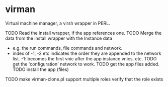 # virman
Virtual machine manager, a virsh wrapper in PERL.

TODO Read the install wrapper, if the app references one.
TODO Merge the data from the install wrapper with the Instance data
  - e.g. the run commands, file commands and network.
  - index of -1, -2 etc indicates the order they are appended to the network list.
    -1: becomes the first vnic after the app instance vnics. etc.
TODO get the 'configuration' network to work.
TODO get the app files added.
TODO install the app (files)

TODO make virman-clone.pl support multiple roles
  verify that the role exists

